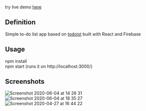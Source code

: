 try live demo [here](https://simpledo.now.sh/)

## Definition

Simple to-do list app based on [todoist](https://todoist.com/) built with React and Firebase

## Usage

npm install <br />
npm start (runs it on http://localhost:3000/)

## Screenshots

![Screenshot 2020-06-04 at 14 26 31](https://user-images.githubusercontent.com/50910926/83751480-9800ee80-a66f-11ea-9ee0-359d7c5eb505.png)
![Screenshot 2020-06-04 at 18 35 27](https://user-images.githubusercontent.com/50910926/83777552-3d2cbe80-a692-11ea-8653-f6452c6db6b8.png)
![Screenshot 2020-04-27 at 16 44 22](https://user-images.githubusercontent.com/50910926/80379734-29c65080-88a7-11ea-89ae-f1cfe3e4ada6.png)

